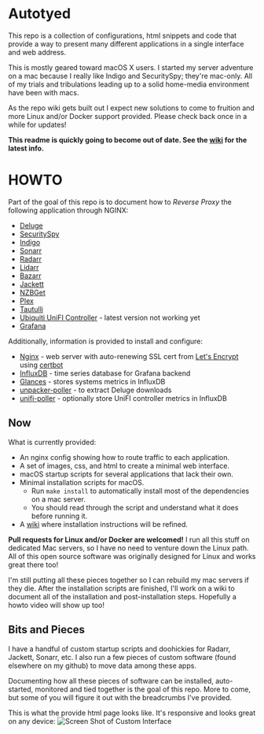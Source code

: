 # Autotyed

This repo is a collection of configurations, html snippets and code that provide
a way to present many different applications in a single interface and web address.

This is mostly geared toward macOS X users. I started my server adventure on a mac
because I really like Indigo and SecuritySpy; they're mac-only. All of my trials
and tribulations leading up to a solid home-media environment have been with macs.

As the repo wiki gets built out I expect new solutions to come to fruition and
more Linux and/or Docker support provided. Please check back once in a while for updates!

**This readme is quickly going to become out of date. See the [wiki](../../wiki) for the latest info.**

# HOWTO

Part of the goal of this repo is to document how to
_Reverse Proxy_ the following application through NGINX:

- [Deluge](https://deluge-torrent.org)
- [SecuritySpy](https://www.bensoftware.com/securityspy/)
- [Indigo](https://www.indigodomo.com)
- [Sonarr](https://sonarr.tv)
- [Radarr](https://radarr.video)
- [Lidarr](https://lidarr.audio)
- [Bazarr](https://github.com/morpheus65535/bazarr)
- [Jackett](https://github.com/Jackett/Jackett)
- [NZBGet](https://nzbget.net)
- [Plex](https://www.plex.tv)
- [Tautulli](https://tautulli.com)
- [Ubiquiti UniFI Controller](https://www.ui.com/download/unifi) - latest version not working yet
- [Grafana](https://grafana.com)

Additionally, information is provided to install and configure:
- [Nginx](https://www.nginx.com) - web server with auto-renewing SSL cert from [Let's Encrypt](https://letsencrypt.org) using [certbot](https://certbot.eff.org)
- [InfluxDB](https://www.influxdata.com) - time series database for Grafana backend
- [Glances](https://nicolargo.github.io/glances/) - stores systems metrics in InfluxDB
- [unpacker-poller](https://github.com/davidnewhall/unpacker-poller) - to extract Deluge downloads
- [unifi-poller](https://github.com/davidnewhall/unifi-poller) - optionally store UniFI controller metrics in InfluxDB

## Now

What is currently provided:

- An nginx config showing how to route traffic to each application.
- A set of images, css, and html to create a minimal web interface.
- macOS startup scripts for several applications that lack their own.
- Minimal installation scripts for macOS.
  - Run `make install` to automatically install most of the dependencies on a mac server.
  - You should read through the script and understand what it does before running it.
- A [wiki](../../wiki) where installation instructions will be refined.

**Pull requests for Linux and/or Docker are welcomed!** I run all this stuff on
dedicated Mac servers, so I have no need to venture down the Linux path. All of
this open source software was originally designed for Linux and works great
there too!

I'm still putting all these pieces together so I can rebuild my mac servers if
they die. After the installation scripts are finished, I'll work on a wiki to
document all of the installation and post-installation steps. Hopefully a howto
video will show up too!

## Bits and Pieces

I have a handful of custom startup scripts and doohickies for Radarr, Jackett, Sonarr, etc.
I also run a few pieces of custom software (found elsewhere on my github) to move data among these apps.

Documenting how all these pieces of software can be installed, auto-started, monitored
and tied together is the goal of this repo.
More to come, but some of you will figure it out with the breadcrumbs I've provided.

This is what the provide html page looks like. It's responsive and looks great on any device:
![Screen Shot of Custom Interface](https://raw.githubusercontent.com/wiki/davidnewhall/autotyed/images/autotyed.png)
